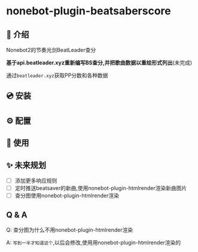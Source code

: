 # nonebot-plugin-beatsaberscore
## 📖 介绍

Nonebot2的节奏光剑BeatLeader查分

**基于api.beatleader.xyz重新编写BS查分,并把歌曲数据以重绘形式列出**(未完成)

通过`beatleader.xyz`获取PP分数和各种数据

## 💿 安装


## ⚙️ 配置


## 🎉 使用

## ✨ 未来规划
- [ ] 添加更多响应规则
- [ ] 定时推送beatsaver的新曲,使用nonebot-plugin-htmlrender渲染新曲图片
- [ ] 查分图使用nonebot-plugin-htmlrender渲染

## Q & A
Q: 查分图为什么不用nonebot-plugin-htmlrender渲染

A: `写到一半才知道这个`,以后会修改,使用用nonebot-plugin-htmlrender渲染的
